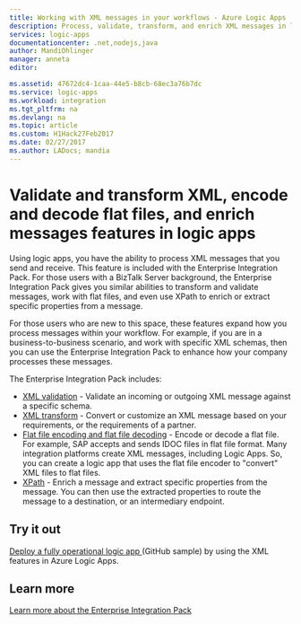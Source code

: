 ```yaml
---
title: Working with XML messages in your workflows - Azure Logic Apps | Microsoft Docs
description: Process, validate, transform, and enrich XML messages in logic apps and business-to scenarios using the Enterprise Integration Pack
services: logic-apps
documentationcenter: .net,nodejs,java
author: MandiOhlinger
manager: anneta
editor: 

ms.assetid: 47672dc4-1caa-44e5-b8cb-68ec3a76b7dc
ms.service: logic-apps
ms.workload: integration
ms.tgt_pltfrm: na
ms.devlang: na
ms.topic: article
ms.custom: H1Hack27Feb2017 
ms.date: 02/27/2017
ms.author: LADocs; mandia
---
```


# Validate and transform XML, encode and decode flat files, and enrich messages features in logic apps

Using logic apps, you have the ability to process XML messages that you send and receive. This feature is included with the Enterprise Integration Pack. For those users with a BizTalk Server background, the Enterprise Integration Pack gives you similar abilities to transform and validate messages, work with flat files, and even use XPath to enrich or extract specific properties from a message. 

For those users who are new to this space, these features expand how you process messages within your workflow. For example, if you are in a business-to-business scenario, and work with specific XML schemas, then you can use the Enterprise Integration Pack to enhance how your company processes these messages. 

The Enterprise Integration Pack includes: 

* [XML validation](logic-apps-enterprise-integration-xml-validation.md "Learn about XML message validation") - Validate an incoming or outgoing XML message against a specific schema.
* [XML transform](../logic-apps/logic-apps-enterprise-integration-transform.md "Learn about XML message transformations and maps") - Convert or customize an XML message based on your requirements, or the requirements of a partner.
* [Flat file encoding and flat file decoding](logic-apps-enterprise-integration-flatfile.md "Learn about flat file encoding/decoding") - Encode or decode a flat file. For example, SAP accepts and sends IDOC files in flat file format. Many integration platforms create XML messages, including Logic Apps. So, you can create a logic app that uses the flat file encoder to "convert" XML files to flat files. 
* [XPath](https://msdn.microsoft.com/library/mt643789.aspx) - Enrich a message and extract specific properties from the message. You can then use the extracted properties to route the message to a destination, or an intermediary endpoint.

## Try it out
[Deploy a fully operational logic app ](https://github.com/Azure/azure-quickstart-templates/tree/master/201-logic-app-veter-pipeline) (GitHub sample) by using the XML features in Azure Logic Apps.

## Learn more
[Learn more about the Enterprise Integration Pack](../logic-apps/logic-apps-enterprise-integration-overview.md "Learn about Enterprise Integration Pack")
